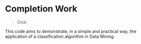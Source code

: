 # Completion Work

> Goal

This code aims to demonstrate, in a simple and practical way, the application of a classification algorithm in Data Mining.